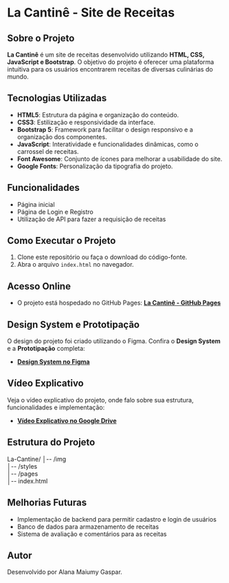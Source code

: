 # La Cantinê - Site de Receitas

## Sobre o Projeto
**La Cantinê** é um site de receitas desenvolvido utilizando **HTML, CSS, JavaScript e Bootstrap**. O objetivo do projeto é oferecer uma plataforma intuitiva para os usuários encontrarem receitas de diversas culinárias do mundo.

## Tecnologias Utilizadas
- **HTML5**: Estrutura da página e organização do conteúdo.
- **CSS3**: Estilização e responsividade da interface.
- **Bootstrap 5**: Framework para facilitar o design responsivo e a organização dos componentes.
- **JavaScript**: Interatividade e funcionalidades dinâmicas, como o carrossel de receitas.
- **Font Awesome**: Conjunto de ícones para melhorar a usabilidade do site.
- **Google Fonts**: Personalização da tipografia do projeto.

## Funcionalidades
- Página inicial
- Página de Login e Registro
- Utilização de API para fazer a requisição de receitas

## Como Executar o Projeto
1. Clone este repositório ou faça o download do código-fonte.
2. Abra o arquivo `index.html` no navegador.

## Acesso Online
- O projeto está hospedado no GitHub Pages: [**La Cantinê - GitHub Pages**](https://maiumyy.github.io)

## Design System e Prototipação
O design do projeto foi criado utilizando o Figma. Confira o **Design System** e a **Prototipação** completa:
- [**Design System no Figma**](https://www.figma.com/design/r5sZtH20M5T8LWUhIpnNK8/Design-Systems?node-id=20-3&p=f&t=1sMODlrP7psqk8BP-0)

## Vídeo Explicativo
Veja o vídeo explicativo do projeto, onde falo sobre sua estrutura, funcionalidades e implementação:
- [**Vídeo Explicativo no Google Drive**](https://drive.google.com/drive/folders/1bvZT0HLsFW15ZV_pS9PVzrijONZXV2uU?usp=sharing)

## Estrutura do Projeto
La-Cantine/
│-- /img  
│-- /styles  
│-- /pages  
│-- index.html  

## Melhorias Futuras
- Implementação de backend para permitir cadastro e login de usuários
- Banco de dados para armazenamento de receitas
- Sistema de avaliação e comentários para as receitas

## Autor
Desenvolvido por Alana Maiumy Gaspar.
